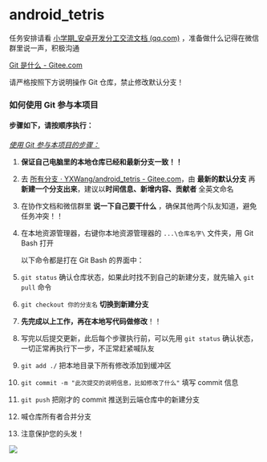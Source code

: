 # android_tetris

任务安排请看 [小学期_安卓开发分工交流文档 (qq.com)](https://docs.qq.com/doc/DYWRuRGd2Z0hMQ3RV) ，准备做什么记得在微信群里说一声，积极沟通

[Git 是什么 - Gitee.com](https://gitee.com/help/articles/4104)

请严格按照下方说明操作 Git 仓库，禁止修改默认分支！

### 如何使用 Git 参与本项目

#### 步骤如下，请按顺序执行：

*<u>使用 Git 参与本项目的步骤：</u>*

1. **保证自己电脑里的本地仓库已经和最新分支一致！！**

2. 去 [所有分支 · YXWang/android_tetris - Gitee.com](https://gitee.com/yxwang2023/android_tetris/branches)，由 **最新的默认分支** 再 **新建一个分支出来**，建议以**时间信息、新增内容、贡献者** 全英文命名

3. 在协作文档和微信群里 **说一下自己要干什么** ，确保其他两个队友知道，避免任务冲突！！

4. 在本地资源管理器，右键你本地资源管理器的 `...\仓库名字\` 文件夹，用 Git Bash  打开

   以下命令都是打在 Git Bash 的界面中：

5. `git status` 确认仓库状态，如果此时找不到自己的新建分支，就先输入 `git pull` 命令

6. `git checkout 你的分支名` **切换到新建分支** 

7. **先完成以上工作，再在本地写代码做修改**！！

8. 写完以后提交更新，此后每个步骤执行前，可以先用 `git status` 确认状态，一切正常再执行下一步，不正常赶紧喊队友

9. `git add ./` 把本地目录下所有修改添加到缓冲区

10. `git commit -m "此次提交的说明信息，比如修改了什么"` 填写 commit 信息

11. `git push` 把刚才的 commit 推送到云端仓库中的新建分支

12. 喊仓库所有者合并分支

13. 注意保护您的头发！

![](https://ss.im5i.com/2021/07/19/gmel4.webp)
